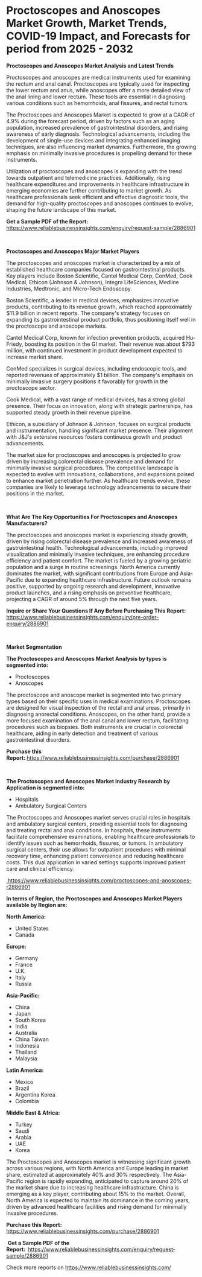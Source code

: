 <p><h1>Proctoscopes and Anoscopes Market Growth, Market Trends, COVID-19 Impact, and Forecasts for period from 2025 - 2032</h1></p><p><strong>Proctoscopes and Anoscopes Market Analysis and Latest Trends</strong></p>
<p><p>Proctoscopes and anoscopes are medical instruments used for examining the rectum and anal canal. Proctoscopes are typically used for inspecting the lower rectum and anus, while anoscopes offer a more detailed view of the anal lining and lower rectum. These tools are essential in diagnosing various conditions such as hemorrhoids, anal fissures, and rectal tumors. </p><p>The Proctoscopes and Anoscopes Market is expected to grow at a CAGR of 4.9% during the forecast period, driven by factors such as an aging population, increased prevalence of gastrointestinal disorders, and rising awareness of early diagnosis. Technological advancements, including the development of single-use devices and integrating enhanced imaging techniques, are also influencing market dynamics. Furthermore, the growing emphasis on minimally invasive procedures is propelling demand for these instruments. </p><p>Utilization of proctoscopes and anoscopes is expanding with the trend towards outpatient and telemedicine practices. Additionally, rising healthcare expenditures and improvements in healthcare infrastructure in emerging economies are further contributing to market growth. As healthcare professionals seek efficient and effective diagnostic tools, the demand for high-quality proctoscopes and anoscopes continues to evolve, shaping the future landscape of this market.</p></p>
<p><strong>Get a Sample PDF of the Report:&nbsp;</strong> <a href="https://www.reliablebusinessinsights.com/enquiry/request-sample/2886901?utm_campaign=3288&utm_medium=2&utm_source=Github&utm_content=ia&utm_term=13032025&utm_id=proctoscopes-and-anoscopes">https://www.reliablebusinessinsights.com/enquiry/request-sample/2886901</a></p>
<p>&nbsp;</p>
<p><strong>Proctoscopes and Anoscopes Major Market Players</strong></p>
<p><p>The proctoscopes and anoscopes market is characterized by a mix of established healthcare companies focused on gastrointestinal products. Key players include Boston Scientific, Cantel Medical Corp, ConMed, Cook Medical, Ethicon (Johnson & Johnson), Integra LifeSciences, Medline Industries, Medtronic, and Micro-Tech Endoscopy.</p><p>Boston Scientific, a leader in medical devices, emphasizes innovative products, contributing to its revenue growth, which reached approximately $11.9 billion in recent reports. The company's strategy focuses on expanding its gastrointestinal product portfolio, thus positioning itself well in the proctoscope and anoscope markets.</p><p>Cantel Medical Corp, known for infection prevention products, acquired Hu-Friedy, boosting its position in the GI market. Their revenue was about $793 million, with continued investment in product development expected to increase market share.</p><p>ConMed specializes in surgical devices, including endoscopic tools, and reported revenues of approximately $1 billion. The company's emphasis on minimally invasive surgery positions it favorably for growth in the proctoscope sector.</p><p>Cook Medical, with a vast range of medical devices, has a strong global presence. Their focus on innovation, along with strategic partnerships, has supported steady growth in their revenue pipeline.</p><p>Ethicon, a subsidiary of Johnson & Johnson, focuses on surgical products and instrumentation, handling significant market presence. Their alignment with J&J's extensive resources fosters continuous growth and product advancements.</p><p>The market size for proctoscopes and anoscopes is projected to grow driven by increasing colorectal disease prevalence and demand for minimally invasive surgical procedures. The competitive landscape is expected to evolve with innovations, collaborations, and expansions poised to enhance market penetration further. As healthcare trends evolve, these companies are likely to leverage technology advancements to secure their positions in the market.</p></p>
<p>&nbsp;</p>
<p><strong>What Are The Key Opportunities For Proctoscopes and Anoscopes Manufacturers?</strong></p>
<p><p>The proctoscopes and anoscopes market is experiencing steady growth, driven by rising colorectal disease prevalence and increased awareness of gastrointestinal health. Technological advancements, including improved visualization and minimally invasive techniques, are enhancing procedure efficiency and patient comfort. The market is fueled by a growing geriatric population and a surge in routine screenings. North America currently dominates the market, with significant contributions from Europe and Asia-Pacific due to expanding healthcare infrastructure. Future outlook remains positive, supported by ongoing research and development, innovative product launches, and a rising emphasis on preventive healthcare, projecting a CAGR of around 5% through the next five years.</p></p>
<p><strong>Inquire or Share Your Questions If Any Before Purchasing This Report:</strong> <a href="https://www.reliablebusinessinsights.com/enquiry/pre-order-enquiry/2886901?utm_campaign=3288&utm_medium=2&utm_source=Github&utm_content=ia&utm_term=13032025&utm_id=proctoscopes-and-anoscopes">https://www.reliablebusinessinsights.com/enquiry/pre-order-enquiry/2886901</a></p>
<p>&nbsp;</p>
<p><strong>Market Segmentation</strong></p>
<p><strong>The Proctoscopes and Anoscopes Market Analysis by types is segmented into:</strong></p>
<p><ul><li>Proctoscopes</li><li>Anoscopes</li></ul></p>
<p><p>The proctoscope and anoscope market is segmented into two primary types based on their specific uses in medical examinations. Proctoscopes are designed for visual inspection of the rectal and anal areas, primarily in diagnosing anorectal conditions. Anoscopes, on the other hand, provide a more focused examination of the anal canal and lower rectum, facilitating procedures such as biopsies. Both instruments are crucial in colorectal healthcare, aiding in early detection and treatment of various gastrointestinal disorders.</p></p>
<p><strong>Purchase this Report:&nbsp;</strong><a href="https://www.reliablebusinessinsights.com/purchase/2886901?utm_campaign=3288&utm_medium=2&utm_source=Github&utm_content=ia&utm_term=13032025&utm_id=proctoscopes-and-anoscopes">https://www.reliablebusinessinsights.com/purchase/2886901</a></p>
<p>&nbsp;</p>
<p><strong>The Proctoscopes and Anoscopes Market Industry Research by Application is segmented into:</strong></p>
<p><ul><li>Hospitals</li><li>Ambulatory Surgical Centers</li></ul></p>
<p><p>The Proctoscopes and Anoscopes market serves crucial roles in hospitals and ambulatory surgical centers, providing essential tools for diagnosing and treating rectal and anal conditions. In hospitals, these instruments facilitate comprehensive examinations, enabling healthcare professionals to identify issues such as hemorrhoids, fissures, or tumors. In ambulatory surgical centers, their use allows for outpatient procedures with minimal recovery time, enhancing patient convenience and reducing healthcare costs. This dual application in varied settings supports improved patient care and clinical efficiency.</p></p>
<p><a href="https://www.reliablebusinessinsights.com/proctoscopes-and-anoscopes-r2886901?utm_campaign=3288&utm_medium=2&utm_source=Github&utm_content=ia&utm_term=13032025&utm_id=proctoscopes-and-anoscopes">&nbsp;https://www.reliablebusinessinsights.com/proctoscopes-and-anoscopes-r2886901</a></p>
<p><strong>In terms of Region, the Proctoscopes and Anoscopes Market Players available by Region are:</strong></p>
<p>
    <p> <strong> North America: </strong>
        <ul>
            <li>United States</li>
            <li>Canada</li>
        </ul>
        </p> 
    <p> <strong> Europe: </strong>
        <ul>
            <li>Germany</li>
            <li>France</li>
            <li>U.K.</li>
            <li>Italy</li>
            <li>Russia</li>
        </ul>
        </p> 
    <p> <strong> Asia-Pacific: </strong>
        <ul>
            <li>China</li>
            <li>Japan</li>
            <li>South Korea</li>
            <li>India</li>
            <li>Australia</li>
            <li>China Taiwan</li>
            <li>Indonesia</li>
            <li>Thailand</li>
            <li>Malaysia</li>
        </ul>
        </p> 
    <p> <strong> Latin America: </strong>
        <ul>
            <li>Mexico</li>
            <li>Brazil</li>
            <li>Argentina Korea</li>
            <li>Colombia</li>
        </ul>
        </p> 
    <p> <strong> Middle East & Africa: </strong>
        <ul>
            <li>Turkey</li>
            <li>Saudi</li>
            <li>Arabia</li>
            <li>UAE</li>
            <li>Korea</li>
        </ul>
    </p>
    </p>
<p><p>The Proctoscopes and Anoscopes market is witnessing significant growth across various regions, with North America and Europe leading in market share, estimated at approximately 40% and 30% respectively. The Asia-Pacific region is rapidly expanding, anticipated to capture around 20% of the market share due to increasing healthcare infrastructure. China is emerging as a key player, contributing about 15% to the market. Overall, North America is expected to maintain its dominance in the coming years, driven by advanced healthcare facilities and rising demand for minimally invasive procedures.</p></p>
<p><strong>Purchase this Report: </strong><a href="https://www.reliablebusinessinsights.com/purchase/2886901?utm_campaign=3288&utm_medium=2&utm_source=Github&utm_content=ia&utm_term=13032025&utm_id=proctoscopes-and-anoscopes">https://www.reliablebusinessinsights.com/purchase/2886901</a></p>
<p>&nbsp;<strong>Get a Sample PDF of the Report:&nbsp;&nbsp;</strong><a href="https://www.reliablebusinessinsights.com/enquiry/request-sample/2886901?utm_campaign=3288&utm_medium=2&utm_source=Github&utm_content=ia&utm_term=13032025&utm_id=proctoscopes-and-anoscopes">https://www.reliablebusinessinsights.com/enquiry/request-sample/2886901</a></p>
<p><strong></strong></p>
<p>Check more reports on <a href="https://www.reliablebusinessinsights.com/?utm_campaign=3288&utm_medium=2&utm_source=Github&utm_content=ia&utm_term=13032025&utm_id=proctoscopes-and-anoscopes">https://www.reliablebusinessinsights.com/</a></p>
